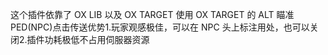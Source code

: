 这个插件依靠了 OX LIB 以及 OX TARGET 使用 OX TARGET 的 ALT 瞄准 PED(NPC)点击传送优势1.玩家观感极佳，可以在 NPC 头上标注用处，也可以关闭2.插件功耗极低不占用伺服器资源
